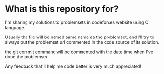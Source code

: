 # What is this repository for?

I'm sharing my solutions to problemsets in codeforces website using C language.

Usually the file will be named same name as the problemset, and I'll try to always put the problemset url commented in the code source of its solution.

the git commit command will be commented with the date time when I've done the problemset.

Any feedback that'll help me code better is very much appreciated!